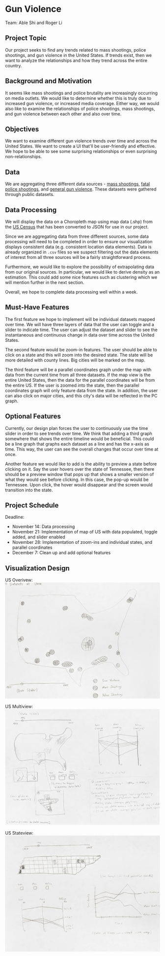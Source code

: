 # Gun Violence
Team: Able Shi and Roger Li
## Project Topic
Our project seeks to find any trends related to mass shootings, police shootings, and gun violence in the United States. If trends exist, then we want to analyze the relationships and how they trend across the entire country.

## Background and Motivation
It seems like mass shootings and police brutality are increasingly occurring on media outlets. We would like to determine whether this is truly due to increased gun violence, or increased media coverage. Either way, we would also like to examine the relationships of police shootings, mass shootings, and gun violence between each other and also over time.

## Objectives
We want to examine different gun violence trends over time and across the United States. We want to create a UI that'll be user-friendly and effective. We hope to be able to see some surprising relationships or even surprising non-relationships.

## Data
We are aggregating three different data sources - [mass shootings](https://www.kaggle.com/jlmontie/stanford-msa-2017/home), [fatal police shootings](https://www.kaggle.com/kwullum/fatal-police-shootings-in-the-us), and [general gun violence](https://www.kaggle.com/jameslko/gun-violence-data). These datasets were gathered through public datasets.

## Data Processing
We will display the data on a Choropleth map using map data (.shp) from the [US Census](https://www.census.gov/geo/maps-data/data/tiger-cart-boundary.html) that has been converted to JSON for use in our project.

Since we are aggregating data from three different sources, some data processing will need to be completed in order to ensure our visualization displays consistent data (e.g. consistent location data elements). Data is already organized in `.csv` files so we suspect  filtering out the data elements of interest from all three sources will be a fairly straightforward process.

Furthermore, we would like to explore the possibility of extrapolating data from our original sources. In particular, we would like to derive density as an estimation. This could add some nice features such as clustering which we will mention further in the next section.

Overall, we hope to complete data processing well within a week.

## Must-Have Features
The first feature we hope to implement will be individual datasets mapped over time. We will have three layers of data that the user can toggle and a slider to indicate time. The user can adjust the dataset and slider to see the instantaneous and continuous change in data over time across the United States.

The second feature would be zoom-in features. The user should be able to click on a state and this will zoom into the desired state. The state will be more detailed with county lines. Big cities will be marked on the map.

The third feature will be a parallel coordinates graph under the map with data from the current time from all three datasets. If the map view is the entire United States, then the data for the parallel coordinates will be from the entire US. If the user is zoomed into the state, then the parallel coordinates graph will only feature data from the state. In addition, the user can also click on major cities, and this city's data will be reflected in the PC graph.

## Optional Features
Currently, our design plan forces the user to continuously use the time slider in order to see trends over time. We think that adding a third graph somewhere that shows the entire timeline would be beneficial. This could be a line graph that graphs each dataset as a line and has the x-axis as time. This way, the user can see the overall changes that occur over time at once.

Another feature we would like to add is the ability to preview a state before clicking on it. Say the user hovers over the state of Tennessee, then there should be a preview window that pops up that shows a smaller version of what they would see before clicking. In this case, the pop-up would be Tennessee. Upon click, the hover would disappear and the screen would transition into the state.

## Project Schedule
Deadline:
* November 14: Data processing
* November 21: Implementation of map of US with data populated, toggle added, and slider enabled
* November 28: Implementation of zoom-ins and individual states, and parallel coordinates
* December 7: Clean up and add optional features

## Visualization Design
US Overivew:
![US Overview](Images/visualization_design_overview.jpg)

US Multiview:
![US Multiview](Images/visualization_design_multiview.jpg)

US Stateview:
![US Stateview](Images/visualization_design_stateview.jpg)
